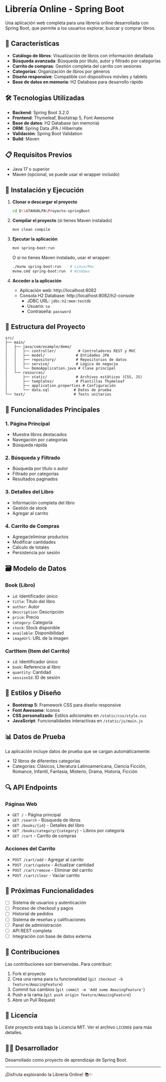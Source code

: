 # Librería Online - Spring Boot

Una aplicación web completa para una librería online desarrollada con Spring Boot, que permite a los usuarios explorar, buscar y comprar libros.

## 🚀 Características

- **Catálogo de libros**: Visualización de libros con información detallada
- **Búsqueda avanzada**: Búsqueda por título, autor y filtrado por categorías
- **Carrito de compras**: Gestión completa del carrito con sesiones
- **Categorías**: Organización de libros por géneros
- **Diseño responsive**: Compatible con dispositivos móviles y tablets
- **Base de datos en memoria**: H2 Database para desarrollo rápido

## 🛠️ Tecnologías Utilizadas

- **Backend**: Spring Boot 3.2.0
- **Frontend**: Thymeleaf, Bootstrap 5, Font Awesome
- **Base de datos**: H2 Database (en memoria)
- **ORM**: Spring Data JPA / Hibernate
- **Validación**: Spring Boot Validation
- **Build**: Maven

## 📋 Requisitos Previos

- Java 17 o superior
- Maven (opcional, se puede usar el wrapper incluido)

## 🔧 Instalación y Ejecución

1. **Clonar o descargar el proyecto**
   ```bash
   cd D:\ATAHUALPA\Proyecto-springBoot
   ```

2. **Compilar el proyecto** (si tienes Maven instalado)
   ```bash
   mvn clean compile
   ```

3. **Ejecutar la aplicación**
   ```bash
   mvn spring-boot:run
   ```
   
   O si no tienes Maven instalado, usar el wrapper:
   ```bash
   ./mvnw spring-boot:run    # Linux/Mac
   mvnw.cmd spring-boot:run  # Windows
   ```

4. **Acceder a la aplicación**
   - Aplicación web: http://localhost:8082
   - Consola H2 Database: http://localhost:8082/h2-console
     - JDBC URL: `jdbc:h2:mem:testdb`
     - Usuario: `sa`
     - Contraseña: `password`

## 📁 Estructura del Proyecto

```
src/
├── main/
│   ├── java/com/example/demo/
│   │   ├── controller/          # Controladores REST y MVC
│   │   ├── model/              # Entidades JPA
│   │   ├── repository/         # Repositorios de datos
│   │   ├── service/            # Lógica de negocio
│   │   └── DemoApplication.java # Clase principal
│   └── resources/
│       ├── static/             # Archivos estáticos (CSS, JS)
│       ├── templates/          # Plantillas Thymeleaf
│       ├── application.properties # Configuración
│       └── data.sql           # Datos de prueba
└── test/                      # Tests unitarios
```

## 🎯 Funcionalidades Principales

### 1. Página Principal
- Muestra libros destacados
- Navegación por categorías
- Búsqueda rápida

### 2. Búsqueda y Filtrado
- Búsqueda por título o autor
- Filtrado por categorías
- Resultados paginados

### 3. Detalles del Libro
- Información completa del libro
- Gestión de stock
- Agregar al carrito

### 4. Carrito de Compras
- Agregar/eliminar productos
- Modificar cantidades
- Cálculo de totales
- Persistencia por sesión

## 🗃️ Modelo de Datos

### Book (Libro)
- `id`: Identificador único
- `title`: Título del libro
- `author`: Autor
- `description`: Descripción
- `price`: Precio
- `category`: Categoría
- `stock`: Stock disponible
- `available`: Disponibilidad
- `imageUrl`: URL de la imagen

### CartItem (Item del Carrito)
- `id`: Identificador único
- `book`: Referencia al libro
- `quantity`: Cantidad
- `sessionId`: ID de sesión

## 🎨 Estilos y Diseño

- **Bootstrap 5**: Framework CSS para diseño responsive
- **Font Awesome**: Iconos
- **CSS personalizado**: Estilos adicionales en `/static/css/style.css`
- **JavaScript**: Funcionalidades interactivas en `/static/js/main.js`

## 📊 Datos de Prueba

La aplicación incluye datos de prueba que se cargan automáticamente:
- 12 libros de diferentes categorías
- Categorías: Clásicos, Literatura Latinoamericana, Ciencia Ficción, Romance, Infantil, Fantasía, Misterio, Drama, Historia, Ficción

## 🔍 API Endpoints

### Páginas Web
- `GET /` - Página principal
- `GET /search` - Búsqueda de libros
- `GET /books/{id}` - Detalles del libro
- `GET /books/category/{category}` - Libros por categoría
- `GET /cart` - Carrito de compras

### Acciones del Carrito
- `POST /cart/add` - Agregar al carrito
- `POST /cart/update` - Actualizar cantidad
- `POST /cart/remove` - Eliminar del carrito
- `POST /cart/clear` - Vaciar carrito

## 🚧 Próximas Funcionalidades

- [ ] Sistema de usuarios y autenticación
- [ ] Proceso de checkout y pagos
- [ ] Historial de pedidos
- [ ] Sistema de reseñas y calificaciones
- [ ] Panel de administración
- [ ] API REST completa
- [ ] Integración con base de datos externa

## 🤝 Contribuciones

Las contribuciones son bienvenidas. Para contribuir:

1. Fork el proyecto
2. Crea una rama para tu funcionalidad (`git checkout -b feature/AmazingFeature`)
3. Commit tus cambios (`git commit -m 'Add some AmazingFeature'`)
4. Push a la rama (`git push origin feature/AmazingFeature`)
5. Abre un Pull Request

## 📝 Licencia

Este proyecto está bajo la Licencia MIT. Ver el archivo `LICENSE` para más detalles.

## 👨‍💻 Desarrollador

Desarrollado como proyecto de aprendizaje de Spring Boot.

---

¡Disfruta explorando la Librería Online! 📚✨
